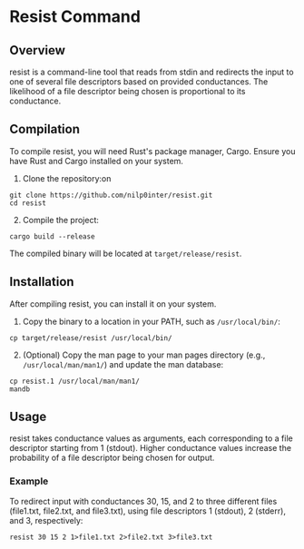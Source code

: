 # Resist Command

## Overview

resist is a command-line tool that reads from stdin and redirects the input to one of several file descriptors based on provided conductances. The likelihood of a file descriptor being chosen is proportional to its conductance.

## Compilation

To compile resist, you will need Rust's package manager, Cargo. Ensure you have Rust and Cargo installed on your system.

1. Clone the repository:on

```console
git clone https://github.com/nilp0inter/resist.git
cd resist
```

2. Compile the project:

```console
cargo build --release
```

The compiled binary will be located at `target/release/resist`.

## Installation

After compiling resist, you can install it on your system.

1. Copy the binary to a location in your PATH, such as `/usr/local/bin/`:

```console
cp target/release/resist /usr/local/bin/
```

2. (Optional) Copy the man page to your man pages directory (e.g., `/usr/local/man/man1/`) and update the man database:

```console
cp resist.1 /usr/local/man/man1/
mandb
```

## Usage

resist takes conductance values as arguments, each corresponding to a file descriptor starting from 1 (stdout). Higher conductance values increase the probability of a file descriptor being chosen for output.

### Example

To redirect input with conductances 30, 15, and 2 to three different files (file1.txt, file2.txt, and file3.txt), using file descriptors 1 (stdout), 2 (stderr), and 3, respectively:

```console
resist 30 15 2 1>file1.txt 2>file2.txt 3>file3.txt
```
